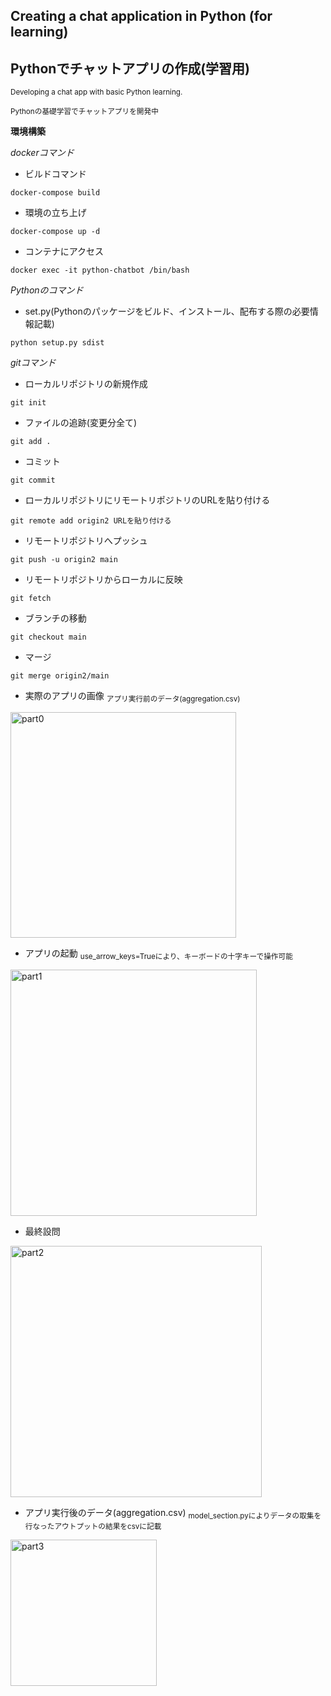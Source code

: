 ## Creating a chat application in Python (for learning)
## Pythonでチャットアプリの作成(学習用)

<sub> Developing a chat app with basic Python learning. </sub>

<sub> Pythonの基礎学習でチャットアプリを開発中 </sub>

**環境構築**

*dockerコマンド*

* ビルドコマンド
```
docker-compose build
```
* 環境の立ち上げ
```
docker-compose up -d
```
* コンテナにアクセス
```
docker exec -it python-chatbot /bin/bash
```

*Pythonのコマンド*

* set.py(Pythonのパッケージをビルド、インストール、配布する際の必要情報記載)
```
python setup.py sdist
```

*gitコマンド*

* ローカルリポジトリの新規作成
```
git init
```

* ファイルの追跡(変更分全て)
```
git add .
```

* コミット
```
git commit
```

* ローカルリポジトリにリモートリポジトリのURLを貼り付ける
```
git remote add origin2 URLを貼り付ける
```

* リモートリポジトリへプッシュ
```
git push -u origin2 main
```

* リモートリポジトリからローカルに反映
```
git fetch
```

* ブランチの移動
```
git checkout main
```

* マージ
```
git merge origin2/main
```

* 実際のアプリの画像
<sub> アプリ実行前のデータ(aggregation.csv) </sub>
<img width="361" alt="part0" src="https://github.com/ryoohtani/simple-chatbot-python/assets/139527783/1ab55e10-074c-493f-9880-7be1a2e7e936">

* アプリの起動
<sub> use_arrow_keys=Trueにより、キーボードの十字キーで操作可能 </sub>
<img width="394" alt="part1" src="https://github.com/ryoohtani/simple-chatbot-python/assets/139527783/739ed7b0-9cb4-45fd-a3df-7959107733b2">

* 最終設問
<img width="402" alt="part2" src="https://github.com/ryoohtani/simple-chatbot-python/assets/139527783/c514a2b2-98c1-4aba-b66a-9fcbde30b7bf">

* アプリ実行後のデータ(aggregation.csv)
<sub> model_section.pyによりデータの取集を行なったアウトプットの結果をcsvに記載 </sub>
<img width="234" alt="part3" src="https://github.com/ryoohtani/simple-chatbot-python/assets/139527783/528ffd45-aecc-4677-8338-a6feb205dcf4">

